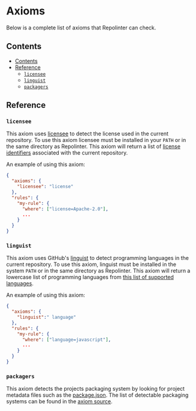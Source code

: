 # Axioms

Below is a complete list of axioms that Repolinter can check.

## Contents

- [Contents](#contents)
- [Reference](#reference)
  - [`licensee`](#licensee)
  - [`linguist`](#linguist)
  - [`packagers`](#packagers)

## Reference

### `licensee`

This axiom uses [licensee](https://github.com/licensee/licensee) to detect the license used in the current repository. To use this axiom licensee must be installed in your `PATH` or in the same directory as Repolinter.
This axiom will return a list of [license identifiers](https://spdx.org/licenses/) associated with the current repository.

An example of using this axiom:
```JSON
{
  "axioms": {
    "licensee": "license"
  },
  "rules": {
    "my-rule": {
      "where": ["license=Apache-2.0"],
      ...
    }
  }
}
```

### `linguist`

This axiom uses GitHub's [linguist](https://github.com/github/linguist) to detect programming languages in the current repository. To use this axiom, linguist must be installed in the system `PATH` or in the same directory as Repolinter. This axiom will return a lowercase list of programming languages from [this list of supported languages](https://github.com/github/linguist/blob/master/lib/linguist/languages.yml).

An example of using this axiom:
```JSON
{
  "axioms": {
    "linguist":" language"
  },
  "rules": {
    "my-rule": {
      "where": ["language=javascript"],
      ...
    }
  }
}
```

### `packagers`

This axiom detects the projects packaging system by looking for project metadata files such as the [package.json](https://docs.npmjs.com/files/package.json). The list of detectable packaging systems can be found in the [axiom source](../../axioms/packagers.js).
